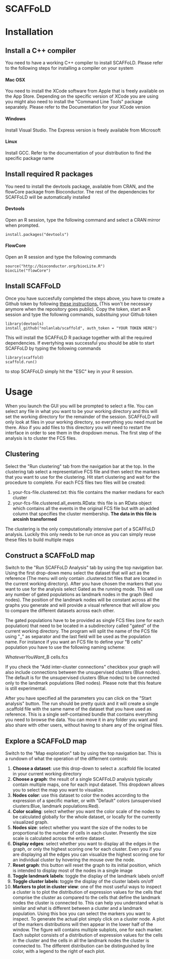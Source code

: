 SCAFFoLD
========

# Installation

## Install a C++ compiler

You need to have a working C++ compiler to install SCAFFoLD. Please refer to the following steps for installing a compiler on your system

#### Mac OSX

You need to install the XCode software from Apple that is freely available on the App Store. Depending on the specific version of XCode you are using you might also need to install the "Command Line Tools" package separately. Please refer to the Documentation for your XCode version

#### Windows

Install Visual Studio. The Express version is freely available from Microsoft

#### Linux

Install GCC. Refer to the documentation of your distribution to find the specific package name

## Install required R packages

You need to install the devtools package, available from CRAN, and the flowCore package from Bioconductor. The rest of the dependencies for SCAFFoLD will be automatically installed

#### Devtools

Open an R session, type the following command and select a CRAN mirror when prompted.

`install.packages("devtools")`

#### FlowCore

Open an R session and type the following commands

```
source("http://bioconductor.org/biocLite.R")
biocLite("flowCore")
```

## Install SCAFFoLD

Once you have succesfully completed the steps above, you have to create a Github token by following [these instructions.](https://help.github.com/articles/creating-an-access-token-for-command-line-use/) (This won't be necessary anymore when the repository goes public).
Copy the token, start an R session and type the following commands, substituing your Github token

```
library(devtools)
install_github("nolanlab/scaffold", auth_token = "YOUR TOKEN HERE")
```

This will install the SCAFFoLD R package together with all the required dependencies. If evertyhing was successful you should be able to start SCAFFoLD by typing the following commands

```
library(scaffold)
scaffold.run()
```
to stop SCAFFoLD simply hit the "ESC" key in your R session.

# Usage

When you launch the GUI you will be prompted to select a file. You can select any file in what you want to be your working directory and this will set the working directory for the remainder of the session. SCAFFoLD will only look at files in your working directory, so everything you need must be there. Also if you add files to this directory you will need to restart the interface in order to see them in the dropdown menus. The first step of the analysis is to cluster the FCS files.

## Clustering

Select the "Run clustering" tab from the navigation bar at the top. In the clustering tab select a representative FCS file and then select the markers that you want to use for the clustering. Hit start clustering and wait for the procedure to complete. For each FCS files two files will be created:

1. your-fcs-file.clustered.txt: this file contains the marker medians for each cluster
2. your-fcs-file.clustered.all_events.RData: this file is an RData object which contains all the events in the original FCS file but with an added column that specifies the cluster membership. **The data in this file is arcsinh transformed**

The clustering is the only computationally intensive part of a SCAFFoLD analysis. Luckily this only needs to be run once as you can simply reuse these files to build multiple maps

## Construct a SCAFFoLD map

Switch to the "Run SCAFFoLD Analysis" tab by using the top navigation bar. Using the first drop-down menu select the dataset that will act as the reference (The menu will only contain .clustered.txt files that are located in the current working directory). After you have chosen the markers that you want to use for the analysis select Gated as the running mode. This will use any number of gated populations as landmark nodes in the graph (Red nodes). The position of the landmark nodes will be constant across all the graphs you generate and will provide a visual reference that will allow you to compare the different datasets across each other. 

The gated populations have to be provided as single FCS files (one for each population) that need to be located in a subdirectory called "gated" of the current working directory. The program will split the name of the FCS file using "_" as separator and the last field will be used as the population name. For instance if you want an FCS file to define your "B cells" population you have to use the following naming scheme:

*WhateverYouWant*_B cells.fcs

If you check the "Add inter-cluster connections" checkbox your graph will also include connections between the unsupervised clusters (Blue nodes). The default is for the unsupervised clusters (Blue nodes) to be connected only to the landmark populations (Red nodes). Please note that this feature is still experimental.

After you have specified all the parameters you can click on the "Start analysis" button. The run should be pretty quick and it will create a single .scaffold file with the same name of the dataset that you have used as reference. This is a single self-contained bundle that contains everything you need to browse the data. You can move it in any folder you want and also share with other users, without having to share any of the original files.

## Explore a SCAFFoLD map

Switch to the "Map exploration" tab by using the top navigation bar. This is a rundown of what the operation of the differnent controls:

1. **Choose a dataset**: use this drop-down to select a .scaffold file located in your current working directory
2. **Choose a graph**: the result of a single SCAFFoLD analysis typically contain multiple maps, one for each input dataset. This dropdown allows you to select the map you want to visualize.
3. **Nodes color**: use this dataset to color the nodes according to the expression of a specific marker, or with "Default" colors (unsupervised clusters:Blue, landmark populations:Red).
4. **Color scaling**: select whether you want the color scale of the nodes to be calculated globally for the whole dataset, or locally for the currently visualized graph.
5. **Nodes size**: select whether you want the size of the nodes to be proportional to the number of cells in each cluster. Presently the size scale is calculated across the entire dataset.
6. **Display edges**: select whether you want to display all the edges in the graph, or only the highest scoring one for each cluster. Even you if you are displaying all the edges you can visualize the highest scoring one for an individual cluster by hovering the mouse over the node.
7. **Reset graph**: this button will reset the graph to its initial position, which is intended to display most of the nodes in a single image
8. **Toggle landmark labels**: toggle the display of the landmark labels on/off
9. **Toggle cluster labels**: toggle the display of the cluster labels on/off
10. **Markers to plot in cluster view**: one of the most useful ways to inspect a cluster is to plot the distribution of expression values for the cells that comprise the cluster as compared to the cells that define the landmark nodes the cluster is connected to. This can help you understand what is similar and what is different between a cluster and a landmark population. Using this box you can select the markers you want to inspect. To generate the actual plot simply click on a cluster node. A plot of the markers distributions will then appear in the lower half of the window. The figure will contains multiple subplots, one for each marker. Each subplot consists of a distribution of expression values for the cells in the cluster and the cells in all the landmark nodes the cluster is connected to. The different distribution can be distinguished by line color, with a legend to the right of each plot.



